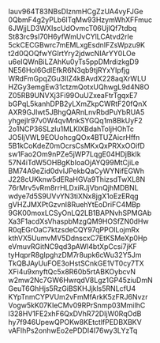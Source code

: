 Iauv964T83NBsDlznmHCgZzUA4vyFJGe
0QbmF4g2yPLb6lTqMw93HzymWhXFFmuc
6JWjjLD3WXIscUdOvmcT06UjlQf7tdbq
St83rc9sI70H6yfWmUvCYlLCAtvd2rIe
5ckCECGBwrc7mEMLxgEsdnIFZsWpzu9K
t2d0QOQfwYGIrtYry2jdwcNIArYY0LOe
u6eIQWnBiLZAhKu0yTs5ppDMrdizkgD9
NE56Hol6GdlEfkR6N3qb9tjRYxYIpfjg
WRdFmGpqZGu3IlZ4kBAvdX228aqXrWLU
HZGy3emgEw31ctzmQotxUQhwgL9d4N8O
Z05RB9UNVXj3Fi99OuUZxeaFtrTgqxE7
bGPqL5kanhDPB2yLXmZkpCWRtF20fQnX
AXR9GJIwt5JBhgQARnLnvRbdPuYbRUA5
yhgejIr97v0W4qvMnkSYGQq1m8BkUyF2
2o1NCP36SLzIu1MLKlXBdahToljHOhTc
JO5IjVWL9EOUohcgQOx4BTUZAicrHffn
5B1kCoKdeZ0mOcrsCsMKxQxPRXxOOifD
sw1Fao2Om9nPZe5jWP7LqgE04HDjBkIk
57N4iTdW5OHBgKbIoaOjAYQ99MtCjiLe
BM74A9eZid0dvIJPekbQaCyWYNifEGWh
J228cUKknw5dERaHGVa9ThizsdTwXL8N
76rMrv5vRm8rrHLDxiRJjVbnQjhMDBNL
wdye7d5S9UVvYN3tiXNx8jgX1oEzERqg
gVHZJMXPtGzvnI8RuehYtEoDriFC4MBp
9GK00moxLCSyOnLQ2LB1BAPNvhSPMGAb
Xa3F1acdXsVhaspbMzgQM9HOSfZN0dHw
R0qEGrOaC7ktzsdeCQY97qPPOlLojmRx
kthVX5UumvMV5DdnscxC7EtKSMeXp0Hp
eVmuvRGitNC9qd3pAWI4btXpCcsi7jKF
tyHqprR8glpghzDM7r8upk6cWu32Y5Jm
TkQBJAyUuFOE3oHstSCnkGE1VT0cy7TX
XFi4u9xnyftQc5x8R60b5rtABKOybcvN
w2mw2Nc7GW6HwrqdV8Lgz1GP45ziuDmN
GeuT6GhHjs5RzGiBSKHJjkls5RNLcfU4
KYpTnmCYPVUm2vFmMfArkK5zFRJ6Nvzr
Vogw5kK07KIeCMv09RPrSnmp03MmilhC
l328HV1FE2xhF6QxDVhR72DIjW0RqOdB
hy7f946UpewQPOKw8KEtctlfPEDBXBKV
vAFlhPs2onhwEo2ePDDI4I76wy3LYzTq
